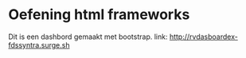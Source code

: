 # Oefening html frameworks

Dit is een dashbord gemaakt met bootstrap.
link: http://rvdasboardex-fdssyntra.surge.sh
